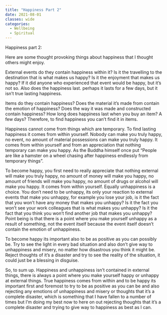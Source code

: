 ```yaml
---
title: "Happiness Part 2"
date: 2021-08-01
classes: wide
categories:
  - Wellbeing
  - Spiritual
---
```


Happiness part 2:

Here are some thought provoking things about happiness that I thought others might enjoy. 

External events do they contain happiness within it? Is it the travelling to the destination that is what makes us happy? Is it the enjoyment that makes us happy? If it did anyone who experienced that event would be happy, but it’s not so. Also does the happiness last. perhaps it lasts for a few days, but it isn’t true lasting happiness.

Items do they contain happiness? Does the material it’s made from contain the emotion of happiness? Does the way it was made and constructed contain happiness? How long does happiness last when you buy an item? A few days? Therefore, to find happiness you can’t find it in items.

Happiness cannot come from things which are temporary. To find lasting happiness it comes from within yourself. Nobody can make you truly happy, no event, no amount of material possessions can make you truly happy. It comes from within yourself and from an appreciation that nothing temporary can make you happy. As the Buddha himself once put “People are like a hamster on a wheel chasing after happiness endlessly from temporary things”.

To become happy, you first need to really appreciate that nothing external will make you truly happy, no amount of money will make you happy, no amount of friends will make you happy, no amount of drugs or alcohol will make you happy. It comes from within yourself. Equally unhappiness is a choice. You don’t need to be unhappy, its only your reaction to external events that make you unhappy, for example you lose your job, is it the fact that you won’t have any money that makes you unhappy? Is it the fact you won’t see your work colleagues that is what makes you unhappy? Is it the fact that you think you won’t find another job that makes you unhappy? Point being is that there is a point where you make yourself unhappy as a result of something, not the event itself because the event itself doesn’t contain the emotion of unhappiness. 

To become happy its important also to be as positive as you can possibly be. Try to see the light in every bad situation and also don’t give way to unhappiness and misery, no matter how disastrous you think it might be. Reject thoughts of it’s a disaster and try to see the reality of the situation, it could just be a blessing in disguise. 

So, to sum up. Happiness and unhappiness isn’t contained in external things, there is always a point where you make yourself happy or unhappy at external things. True happiness comes from within and to be happy its important first and foremost to try to be as positive as you can be and also rejecting any emotions of unhappiness and misery or thoughts that it’s a complete disaster, which is something that I have fallen to a number of times but I’m doing my best now to here on out rejecting thoughts that it’s a complete disaster and trying to give way to happiness as best as I can. 
